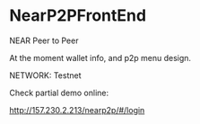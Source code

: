 # NearP2PFrontEnd

NEAR Peer to Peer

At the moment wallet info, and p2p menu design.

NETWORK: Testnet

Check partial demo online:

http://157.230.2.213/nearp2p/#/login
